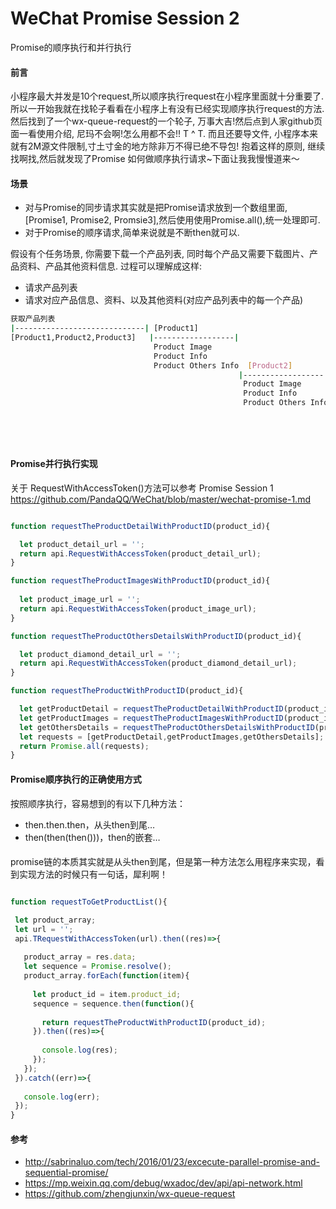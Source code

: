 # WeChat Promise Session 2
Promise的顺序执行和并行执行

#### 前言
小程序最大并发是10个request,所以顺序执行request在小程序里面就十分重要了. 
所以一开始我就在找轮子看看在小程序上有没有已经实现顺序执行request的方法.
然后找到了一个wx-queue-request的一个轮子, 万事大吉!然后点到人家github页面一看使用介绍, 尼玛不会啊!怎么用都不会!! T ^ T.
而且还要导文件, 小程序本来就有2M源文件限制,寸土寸金的地方除非万不得已绝不导包! 抱着这样的原则, 继续找啊找,然后就发现了Promise
如何做顺序执行请求~下面让我我慢慢道来～

#### 场景
* 对与Promise的同步请求其实就是把Promise请求放到一个数组里面, [Promise1, Promise2, Promsie3],然后使用使用Promise.all(),统一处理即可.
* 对于Promise的顺序请求,简单来说就是不断then就可以.

假设有个任务场景, 你需要下载一个产品列表, 同时每个产品又需要下载图片、产品资料、产品其他资料信息. 过程可以理解成这样:

* 请求产品列表
* 请求对应产品信息、资料、以及其他资料(对应产品列表中的每一个产品)

```bash
获取产品列表
|-----------------------------| [Product1]
[Product1,Product2,Product3]   |------------------|
                                Product Image
                                Product Info
                                Product Others Info  [Product2]
                                                   |------------------|
                                                    Product Image
                                                    Product Info
                                                    Product Others Info  [Product3]
                                                                        |------------------|
                                                                          Product Image
                                                                          Product Info
                                                                          Product Others Info
```

#### Promise并行执行实现
关于 RequestWithAccessToken()方法可以参考 Promise Session 1
https://github.com/PandaQQ/WeChat/blob/master/wechat-promise-1.md

```javascript

function requestTheProductDetailWithProductID(product_id){

  let product_detail_url = '';
  return api.RequestWithAccessToken(product_detail_url);
}

function requestTheProductImagesWithProductID(product_id){
  
  let product_image_url = '';
  return api.RequestWithAccessToken(product_image_url);
}

function requestTheProductOthersDetailsWithProductID(product_id){

  let product_diamond_detail_url = '';
  return api.RequestWithAccessToken(product_diamond_detail_url);
}

function requestTheProductWithProductID(product_id){

  let getProductDetail = requestTheProductDetailWithProductID(product_id);
  let getProductImages = requestTheProductImagesWithProductID(product_id);
  let getOthersDetails = requestTheProductOthersDetailsWithProductID(product_id);
  let requests = [getProductDetail,getProductImages,getOthersDetails];
  return Promise.all(requests);
}

```

#### Promise顺序执行的正确使用方式

按照顺序执行，容易想到的有以下几种方法：
* then.then.then，从头then到尾…
* then(then(then()))，then的嵌套…
####
promise链的本质其实就是从头then到尾，但是第一种方法怎么用程序来实现，看到实现方法的时候只有一句话，犀利啊！

 ```javascript
 
 function requestToGetProductList(){

  let product_array;
  let url = '';
  api.TRequestWithAccessToken(url).then((res)=>{
  
    product_array = res.data;
    let sequence = Promise.resolve();
    product_array.forEach(function(item){
      
      let product_id = item.product_id;
      sequence = sequence.then(function(){
        
        return requestTheProductWithProductID(product_id);
      }).then((res)=>{
        
        console.log(res);
      });
    });
  }).catch((err)=>{
    
    console.log(err);
  });
}

 ```

#### 参考
* http://sabrinaluo.com/tech/2016/01/23/excecute-parallel-promise-and-sequential-promise/ 
* https://mp.weixin.qq.com/debug/wxadoc/dev/api/api-network.html
* https://github.com/zhengjunxin/wx-queue-request
